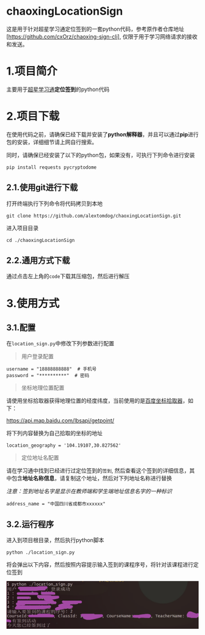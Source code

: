 # chaoxingLocationSign
这是用于针对超星学习通定位签到的一套python代码，参考原作者仓库地址[https://github.com/cxOrz/chaoxing-sign-cli], 仅限于用于学习网络请求的接收和发送。

# 1.项目简介

主要用于<u>超星学习通</u>**定位签到**的python代码

# 2.项目下载

在使用代码之前，请确保已经下载并安装了**python解释器**，并且可以通过**pip**进行包的安装，详细细节请上网自行搜索。

同时，请确保已经安装了以下的python包，如果没有，可执行下列命令进行安装

```
pip install requests pycryptodome
```

## 2.1.使用git进行下载

打开终端执行下列命令将代码拷贝到本地

```
git clone https://github.com/alextomdog/chaoxingLocationSign.git
```

进入项目目录

```
cd ./chaoxingLocationSign
```

## 2.2.通用方式下载

通过点击左上角的`code`下载其压缩包，然后进行解压

# 3.使用方式

## 3.1.配置

在`location_sign.py`中修改下列参数进行配置

> 用户登录配置

```
username = "18888888888"  # 手机号
password = "**********"  # 密码
```

> 坐标地理位置配置

请使用坐标拾取器获得地理位置的经度纬度，当前使用的是<u>百度坐标拾取器</u>，如下：

https://api.map.baidu.com/lbsapi/getpoint/

将下列内容替换为自己拾取的坐标的地址

```
location_geography = '104.19107,30.827562'
```

> 定位地址名配置

请在学习通中找到已经进行过定位签到的`签到`, 然后查看这个签到的详细信息，其中包含**地址名称信息**，请复制这个地址，然后对下列地址名称进行替换

*注意：签到地址名字是显示在教师端和学生端地址信息名字的一种标识*

```
address_name = "中国四川省成都市xxxxxx"
```

## 3.2.运行程序

进入到项目根目录，然后执行python脚本

```
python ./location_sign.py
```

将会弹出以下内容，然后按照内容提示输入签到的课程序号，将针对该课程进行定位签到

![image-20240926203942120](README.assets/image-20240926203942120.png)



